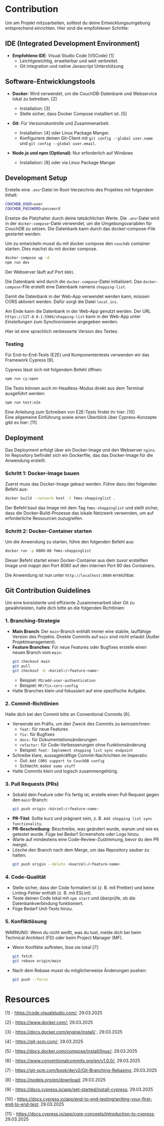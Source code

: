 # Contribution

Um am Projekt mitzuarbeiten, solltest du deine Entwicklungsumgebung entsprechend einrichten. Hier sind die empfohlenen Schritte:

## IDE (Integrated Development Environment)
- **Empfohlene IDE**: Visual Studio Code (VSCode) [1]
  - Leichtgewichtig, erweiterbar und weit verbreitet.
  - Git integration und native Javascript Unterstützung

## Software-Entwicklungstools
- **Docker**: Wird verwendet, um die CouchDB-Datenbank und Webservice lokal zu betreiben. [2]
  - Installation: [3]
  - Stelle sicher, dass Docker Compose installiert ist. [5]

- **Git**: Für Versionskontrolle und Zusammenarbeit.
  - Installation: [4] oder Linux Package Manger.
  - Konfiguriere deinen Git-Client mit `git config --global user.name` und `git config --global user.email`.

- **Node.js und npm (Optional)**: Nur erforderlich auf Windows
    - Installation: [8] oder via Linux Package Manger

## Development Setup

Erstelle eine `.env`-Datei im Root-Verzeichnis des Projektes mit folgendem Inhalt:

```bash
COUCHDB_USER=user
COUCHDB_PASSWORD=password
```
Ersetze die Platzhalter durch deine tatsächlichen Werte. Die `.env`-Datei wird in der `docker-compose`-Datei verwendet, um die Umgebungsvariablen für CouchDB zu setzen. Die Datenbank kann durch das docker-compose-File gestartet werden:

Um zu entwickeln musst du mit docker compose den `couchdb` container starten.
Dies machst du mit docker compose.

```bash
docker compose up -d
npm run dev
```
Der Webserver läuft auf Port `8081`.

Die Datenbank wird durch die `docker-compose`-Datei initialisiert. Das `docker-compose`-File erstellt eine Datenbank namens `shopping-list`.

Damit die Datenbank in der Web-App verwendet werden kann, müssen CORS aktiviert werden. Dafür sorgt die Datei `local.ini`.

Am Ende kann die Datenbank in der Web-App genutzt werden. Der URL `https://127.0.0.1:5984/shopping-list`
kann in der Web-App unter *Einstellungen* zum Synchronisieren angegeben werden.

Hier ist eine sprachlich verbesserte Version des Textes:

### Testing

Für End-to-End-Tests (E2E) und Komponententests verwenden wir das Framework Cypress [9].

Cypress lässt sich mit folgendem Befehl öffnen:

```bash
npm run cy:open
```

Die Tests können auch im Headless-Modus direkt aus dem Terminal ausgeführt werden:
```bash
npm run test:e2e
```

Eine Anleitung zum Schreiben von E2E-Tests findet ihr hier: [10]  
Eine allgemeine Einführung sowie einen Überblick über Cypress-Konzepte gibt es hier: [11]

## Deployment

Das Deployment erfolgt über ein Docker-Image und den Webserver `nginx`.
Im Repository befindet sich ein Dockerfile, das das Docker-Image für die Anwendung erstellt.

### Schritt 1: Docker-Image bauen

Zuerst muss das Docker-Image gebaut werden. Führe dazu den folgenden Befehl aus:

```bash
docker build --network host -t fmms-shoppinglist .
```

Der Befehl baut das Image mit dem Tag `fmms-shoppinglist` und stellt sicher, dass die Docker-Build-Prozesse das lokale Netzwerk verwenden, um auf erforderliche Ressourcen zuzugreifen.

### Schritt 2: Docker-Container starten

Um die Anwendung zu starten, führe den folgenden Befehl aus:

```bash
docker run -p 8080:80 fmms-shoppinglist
```

Dieser Befehl startet einen Docker-Container aus
dem zuvor erstellten Image und mappt den Port 8080 auf den internen Port 80 des Containers.

Die Anwendung ist nun unter `http://localhost:8080` erreichbar.

## Git Contribution Guidelines

Um eine konsistente und effiziente Zusammenarbeit über Git zu gewährleisten, halte dich bitte an die folgenden Richtlinien:

### 1. Branching-Strategie
- **Main Branch**: Der `main`-Branch enthält immer eine stabile, lauffähige Version des Projekts. Direkte Commits auf `main` sind nicht erlaubt (Außer Projektmanagement).
- **Feature Branches**: Für neue Features oder Bugfixes erstelle einen neuen Branch vom `main`:
  ```bash
  git checkout main
  git pull
  git checkout -b <kürzel>/<feature-name>
  ```
  - Beispiel: `FD/add-user-authentication`
  - Beispiel: `MF/fix-cors-config`
- Halte Branches klein und fokussiert auf eine spezifische Aufgabe.

### 2. Commit-Richtlinien

Halte dich bei den Commit bitte an Conventional Commits [6].

- Verwende ein Präfix, um den Zweck des Commits zu kennzeichnen:
  - `feat:` für neue Features
  - `fix:` für Bugfixes
  - `docs:` für Dokumentationsänderungen
  - `refactor:` für Code-Verbesserungen ohne Funktionsänderung
  - Beispiel: `feat: Implement shopping list sync endpoint`
- Schreibe klare, aussagekräftige Commit-Nachrichten im Imperativ:
  - Gut: `Add CORS support to CouchDB config`
  - Schlecht: `Added some stuff`
- Halte Commits klein und logisch zusammengehörig.

### 3. Pull Requests (PRs)
- Sobald dein Feature oder Fix fertig ist, erstelle einen Pull Request gegen den `main`-Branch:
  ```bash
  git push origin <kürzel>/<feature-name>
  ```
- **PR-Titel**: Sollte kurz und prägnant sein, z. B. `Add shopping list sync functionality`.
- **PR-Beschreibung**: Beschreibe, was geändert wurde, warum und wie es getestet wurde. Füge bei Bedarf Screenshots oder Logs hinzu.
- Warte auf mindestens eine Code-Review-Zustimmung, bevor du den PR mergst.
- Lösche den Branch nach dem Merge, um das Repository sauber zu halten:
  ```bash
  git push origin --delete <kuerzel>/<feature-name>
  ```

### 4. Code-Qualität
- Stelle sicher, dass der Code formatiert ist (z. B. mit Prettier) und keine Linting-Fehler enthält (z. B. mit ESLint).
- Teste deinen Code lokal mit `npm start` und überprüfe, ob die Datenbankverbindung funktioniert.
- Füge Bedarf Unit-Tests hinzu.

### 5. Konfliktlösung

WARNUNG: Wenn du nicht weißt, was du tust, melde dich bei beim Technical Architect (FD) oder beim Project Manager (MF).

- Wenn Konflikte auftreten, löse sie lokal [7]:
  ```bash
  git fetch
  git rebase origin/main
  ```
- Nach dem Rebase musst du möglicherweise Änderungen pushen:
  ```bash
  git push --force
  ```

# Resources

[1] - https://code.visualstudio.com/; 29.03.2025

[2] - https://www.docker.com/; 29.03.2025

[3] - https://docs.docker.com/engine/install/ ; 29.03.2025

[4] - https://git-scm.com/; 29.03.2025

[5] - https://docs.docker.com/compose/install/linux/; 29.03.2025

[6] - https://www.conventionalcommits.org/en/v1.0.0/; 29.03.2025

[7] - https://git-scm.com/book/de/v2/Git-Branching-Rebasing; 29.03.2025

[8] - https://nodejs.org/en/download; 29.03.2025

[9] - https://docs.cypress.io/app/get-started/install-cypress; 29.03.2025

[10] - https://docs.cypress.io/app/end-to-end-testing/writing-your-first-end-to-end-test; 29.03.2025

[11] - https://docs.cypress.io/app/core-concepts/introduction-to-cypress; 29.03.2025
